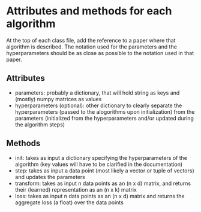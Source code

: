 # Attributes and methods for each algorithm

At the top of each class file, add the reference to a paper where that algorithm is described. The notation used for the parameters and the hyperparameters should be as close as possible to the notation used in that paper.

## Attributes
- parameters: probably a dictionary, that will hold string as keys and (mostly) numpy matrices as values
- hyperparameters (optional): other dictionary to clearly separate the hyperparameters (passed to the alogorithms upon initialization) from the parameters (initialized from the hyperparameters and/or updated during the algorithm steps)

## Methods
- init: takes as input a dictionary specifying the hyperparameters of the algorithm (key values will have to be clarified in the documentation)
- step: takes as input a data point (most likely a vector or tuple of vectors) and updates the parameters
- transform: takes as input n data points as an (n x d) matrix, and returns their (learned) representation as an (n x k) matrix
- loss: takes as input n data points as an (n x d) matrix and returns the aggregate loss (a float) over the data points
